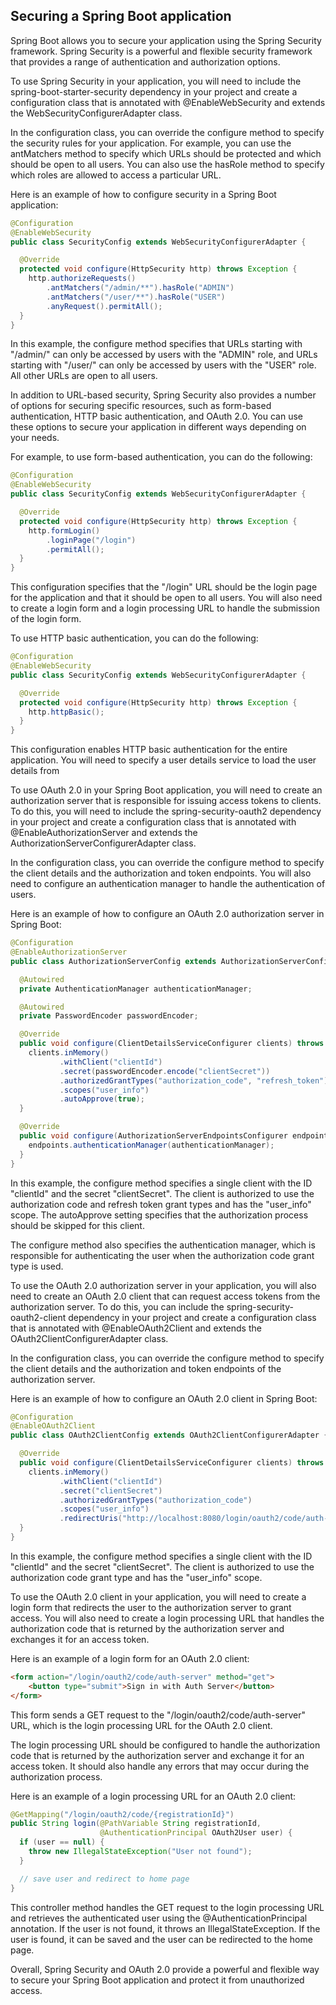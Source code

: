 ## Securing a Spring Boot application

Spring Boot allows you to secure your application using the Spring Security framework. Spring Security is a powerful and flexible security framework that provides a range of authentication and authorization options.

To use Spring Security in your application, you will need to include the spring-boot-starter-security dependency in your project and create a configuration class that is annotated with @EnableWebSecurity and extends the WebSecurityConfigurerAdapter class.

In the configuration class, you can override the configure method to specify the security rules for your application. For example, you can use the antMatchers method to specify which URLs should be protected and which should be open to all users. You can also use the hasRole method to specify which roles are allowed to access a particular URL.

Here is an example of how to configure security in a Spring Boot application:

```java
@Configuration
@EnableWebSecurity
public class SecurityConfig extends WebSecurityConfigurerAdapter {

  @Override
  protected void configure(HttpSecurity http) throws Exception {
    http.authorizeRequests()
        .antMatchers("/admin/**").hasRole("ADMIN")
        .antMatchers("/user/**").hasRole("USER")
        .anyRequest().permitAll();
  }
}
```

In this example, the configure method specifies that URLs starting with "/admin/" can only be accessed by users with the "ADMIN" role, and URLs starting with "/user/" can only be accessed by users with the "USER" role. All other URLs are open to all users.

In addition to URL-based security, Spring Security also provides a number of options for securing specific resources, such as form-based authentication, HTTP basic authentication, and OAuth 2.0. You can use these options to secure your application in different ways depending on your needs.

For example, to use form-based authentication, you can do the following:

```java
@Configuration
@EnableWebSecurity
public class SecurityConfig extends WebSecurityConfigurerAdapter {

  @Override
  protected void configure(HttpSecurity http) throws Exception {
    http.formLogin()
        .loginPage("/login")
        .permitAll();
  }
}
```

This configuration specifies that the "/login" URL should be the login page for the application and that it should be open to all users. You will also need to create a login form and a login processing URL to handle the submission of the login form.

To use HTTP basic authentication, you can do the following:

```java
@Configuration
@EnableWebSecurity
public class SecurityConfig extends WebSecurityConfigurerAdapter {

  @Override
  protected void configure(HttpSecurity http) throws Exception {
    http.httpBasic();
  }
}
```

This configuration enables HTTP basic authentication for the entire application. You will need to specify a user details service to load the user details from

To use OAuth 2.0 in your Spring Boot application, you will need to create an authorization server that is responsible for issuing access tokens to clients. To do this, you will need to include the spring-security-oauth2 dependency in your project and create a configuration class that is annotated with @EnableAuthorizationServer and extends the AuthorizationServerConfigurerAdapter class.

In the configuration class, you can override the configure method to specify the client details and the authorization and token endpoints. You will also need to configure an authentication manager to handle the authentication of users.

Here is an example of how to configure an OAuth 2.0 authorization server in Spring Boot:

```java
@Configuration
@EnableAuthorizationServer
public class AuthorizationServerConfig extends AuthorizationServerConfigurerAdapter {

  @Autowired
  private AuthenticationManager authenticationManager;

  @Autowired
  private PasswordEncoder passwordEncoder;

  @Override
  public void configure(ClientDetailsServiceConfigurer clients) throws Exception {
    clients.inMemory()
           .withClient("clientId")
           .secret(passwordEncoder.encode("clientSecret"))
           .authorizedGrantTypes("authorization_code", "refresh_token")
           .scopes("user_info")
           .autoApprove(true);
  }

  @Override
  public void configure(AuthorizationServerEndpointsConfigurer endpoints) throws Exception {
    endpoints.authenticationManager(authenticationManager);
  }
}
```

In this example, the configure method specifies a single client with the ID "clientId" and the secret "clientSecret". The client is authorized to use the authorization code and refresh token grant types and has the "user_info" scope. The autoApprove setting specifies that the authorization process should be skipped for this client.

The configure method also specifies the authentication manager, which is responsible for authenticating the user when the authorization code grant type is used.

To use the OAuth 2.0 authorization server in your application, you will also need to create an OAuth 2.0 client that can request access tokens from the authorization server. To do this, you can include the spring-security-oauth2-client dependency in your project and create a configuration class that is annotated with @EnableOAuth2Client and extends the OAuth2ClientConfigurerAdapter class.

In the configuration class, you can override the configure method to specify the client details and the authorization and token endpoints of the authorization server.

Here is an example of how to configure an OAuth 2.0 client in Spring Boot:

```java
@Configuration
@EnableOAuth2Client
public class OAuth2ClientConfig extends OAuth2ClientConfigurerAdapter {

  @Override
  public void configure(ClientDetailsServiceConfigurer clients) throws Exception {
    clients.inMemory()
           .withClient("clientId")
           .secret("clientSecret")
           .authorizedGrantTypes("authorization_code")
           .scopes("user_info")
           .redirectUris("http://localhost:8080/login/oauth2/code/auth-server");
  }
}
```

In this example, the configure method specifies a single client with the ID "clientId" and the secret "clientSecret". The client is authorized to use the authorization code grant type and has the "user_info" scope.

To use the OAuth 2.0 client in your application, you will need to create a login form that redirects the user to the authorization server to grant access. You will also need to create a login processing URL that handles the authorization code that is returned by the authorization server and exchanges it for an access token.

Here is an example of a login form for an OAuth 2.0 client:

```html
<form action="/login/oauth2/code/auth-server" method="get">
    <button type="submit">Sign in with Auth Server</button>
</form>
```

This form sends a GET request to the "/login/oauth2/code/auth-server" URL, which is the login processing URL for the OAuth 2.0 client.

The login processing URL should be configured to handle the authorization code that is returned by the authorization server and exchange it for an access token. It should also handle any errors that may occur during the authorization process.

Here is an example of a login processing URL for an OAuth 2.0 client:

```java
@GetMapping("/login/oauth2/code/{registrationId}")
public String login(@PathVariable String registrationId,
                    @AuthenticationPrincipal OAuth2User user) {
  if (user == null) {
    throw new IllegalStateException("User not found");
  }

  // save user and redirect to home page
}
```

This controller method handles the GET request to the login processing URL and retrieves the authenticated user using the @AuthenticationPrincipal annotation. If the user is not found, it throws an IllegalStateException. If the user is found, it can be saved and the user can be redirected to the home page.

Overall, Spring Security and OAuth 2.0 provide a powerful and flexible way to secure your Spring Boot application and protect it from unauthorized access.
